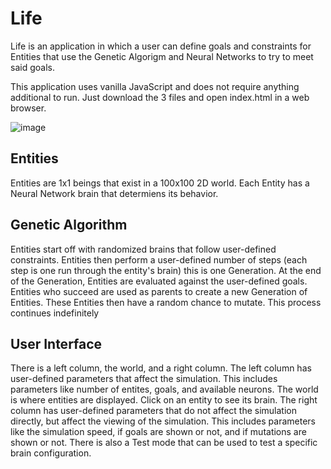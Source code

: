 # Life

Life is an application in which a user can define goals and constraints for Entities that use the Genetic Algorigm and Neural Networks to try to meet said goals.

This application uses vanilla JavaScript and does not require anything additional to run. Just download the 3 files and open index.html in a web browser.

![image](https://github.com/MathiasStrohkirch/Life/assets/42854178/95da4de7-3b1b-46dc-b5ad-388936cfee89)

## Entities
Entities are 1x1 beings that exist in a 100x100 2D world. Each Entity has a Neural Network brain that determiens its behavior.

## Genetic Algorithm
Entities start off with randomized brains that follow user-defined constraints. Entities then perform a user-defined number of steps (each step is one run through the entity's brain) this is one Generation. At the end of the Generation, Entities are evaluated against the user-defined goals. Entities who succeed are used as parents to create a new Generation of Entities. These Entities then have a random chance to mutate. This process continues indefinitely

## User Interface
There is a left column, the world, and a right column. The left column has user-defined parameters that affect the simulation. This includes parameters like number of entites, goals, and available neurons. The world is where entities are displayed. Click on an entity to see its brain. The right column has user-defined parameters that do not affect the simulation directly, but affect the viewing of the simulation. This includes parameters like the simulation speed, if goals are shown or not, and if mutations are shown or not. There is also a Test mode that can be used to test a specific brain configuration.
